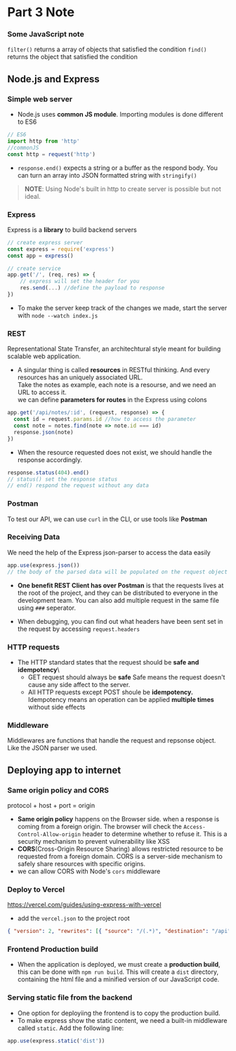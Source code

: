 # Part 3 Note

### Some JavaScript note
`filter()` returns a array of objects that satisfied the condition
`find()` returns the object that satisfied the condition

## Node.js and Express
### Simple web server
* Node.js uses **common JS module**. Importing modules is done different to ES6
```javascript
// ES6
import http from 'http'
//commonJS
const http = request('http')
```
* `response.end()` expects a string or a buffer as the respond body. You can turn an array into JSON formatted string with `stringify()`
> **NOTE**: Using Node's built in http to create server is possible but not ideal. 

### Express
Express is a **library** to build backend servers
```javascript
// create express server
const express = require('express')
const app = express()

// create service
app.get('/', (req, res) => {
    // express will set the header for you
    res.send(...) //define the payload to response
})
```
* To make the server keep track of the changes we made, start the server with `node --watch index.js`

### REST
Representational State Transfer, an architechtural style meant for building scalable web application.
* A singular thing is called **resources** in RESTful thinking. And every resources has an uniquely associated URL.\
Take the notes as example, each note is a resourse, and we need an URL to access it.\
we can define **parameters for routes** in the Express using colons
```javascript
app.get('/api/notes/:id', (request, response) => {
  const id = request.params.id //how to access the parameter
  const note = notes.find(note => note.id === id)
  response.json(note)
})
```
* When the resource requested does not exist, we should handle the response accordingly.
```javascript
response.status(404).end()
// status() set the response status
// end() respond the request without any data
```

### Postman
To test our API, we can use `curl` in the CLI, or use tools like **Postman**

### Receiving Data
We need the help of the Express json-parser to access the data easily
```javascript
app.use(express.json())
// the body of the parsed data will be populated on the request object
```
* **One benefit REST Client has over Postman** is that the requests lives at the root of the project, and they can be distributed to everyone in the development team. You can also add multiple request in the same file using `###` seperator.

* When debugging, you can find out what headers have been sent set in the request by accessing `request.headers`

### HTTP requests
* The HTTP standard states that the request should be **safe and idempotency**\
  * GET request should always be **safe**
    Safe means the request doesn't cause any side affect to the server.
  * All HTTP requests except POST shoule be **idempotency.**
    Idempotency means an operation can be applied **multiple times** without side effects

### Middleware
Middlewares are functions that handle the request and repsonse object. Like the JSON parser we used.

## Deploying app to internet

### Same origin policy and CORS
protocol + host + port = origin
* **Same origin policy** happens on the Browser side. when a response is coming from a foreign origin. The browser will check the `Access-Control-Allow-origin` header to determine whether to refuse it. This is a security mechanism to prevent vulnerability like XSS
* **CORS**(Cross-Origin Resource Sharing) allows restricted resource to be requested from a foreign domain. CORS is a server-side mechanism to safely share resources with specific origins.
* we can allow CORS with Node's `cors` middleware

### Deploy to Vercel
https://vercel.com/guides/using-express-with-vercel
* add the `vercel.json` to the project root 
```json
{ "version": 2, "rewrites": [{ "source": "/(.*)", "destination": "/api" }] }
```
### Frontend Production build
* When the application is deployed, we must create a **production build**, this can be done with `npm run build`. This will create a `dist` directory, containing the html file and a minified version of our JavaScript code. 

### Serving static file from the backend
* One option for deployiing the frontend is to copy the production build. 
* To make express show the static content, we need a built-in middleware called `static`. Add the following line: 
``` javascript
app.use(express.static('dist'))
```


  

